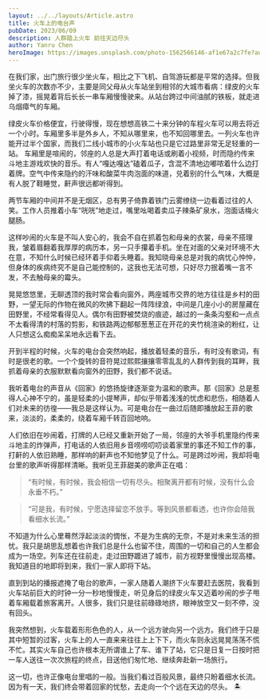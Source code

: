 ```yaml
---
layout: ../../layouts/Article.astro
title: 火车上的电台声
pubDate: 2023/06/09
description: 人群踏上火车 前往天边尽头
author: Yanru Chen
heroImage: https://images.unsplash.com/photo-1562566146-af1e67a2c7fe?auto=format&fit=crop&w=1740&q=80
---
```


在我们家，出门旅行很少坐火车，相比之下飞机、自驾游玩都是平常的选择。但我坐火车的次数亦不少，主要是同父母从火车站坐到相邻的大城市看病：绿皮的火车掉了漆，摇晃着背后长长一串车厢慢慢驶来。从站台跨过中间油腻的铁板，就走进乌烟瘴气的车厢。

绿皮火车价格便宜，行驶得慢，现在想想高铁二十来分钟的车程火车可以用去将近一个小时。车厢里多半是外乡人，不知从哪里来，也不知回哪里去。一列火车也许能开过半个国家，而我们二线小城市的小火车站也只是它过路里非常无足轻重的一站。
车厢里是喧闹的，邻座的人总是大声打着电话或刷着小视频，时而隐约传来斗地主游戏欢快的音乐。有人“嘎达嘎达”磕着瓜子，含混不清地边嘟哝着什么边打着牌。空气中传来隐约的汗味和酸菜牛肉泡面的味道，兑着别的什么气味，大概是有人脱了鞋睡觉，鼾声很远都听得到。

两节车厢的中间并不是无烟区，总有男子倚靠着铁门云雾缭绕一边看着过往的人笑。工作人员推着小车“咣咣”地走过，嘴里吆喝着卖瓜子辣条矿泉水，泡面话梅火腿肠。

这样吵闹的火车是不叫人安心的，我会不自在抓着包和母亲的衣裳，母亲不搭理我，皱着眉翻着我厚厚的病历本，另一只手攥着手机。坐在对面的父亲对环境不大在意，不知什么时候已经环着手仰着头睡着。我知晓母亲总是对我的病忧心忡忡，但身体的疾病终究不是自己能控制的，这我也无法可想，只好尽力抿着嘴一言不发，不去触母亲的霉头。

晃晃悠悠里，无聊透顶的我时常会看向窗外，两座城市交界的地方往往是乡村的田野，一望无际的作物在微风的吹拂下翻起一阵阵绿浪，中间是几座小小的房屋藏在田野里，不经常看得见人。偶尔有田野被焚烧的痕迹，越过的一条条沟壑和一点点不太看得清的村落的剪影，和铁路两边郁郁葱葱正在开花的夹竹桃渲染的粉红，让人只想这么痴痴呆呆地永远看下去。

开到半程的时候，火车的电台会突然响起，播放着轻柔的音乐，有时没有歌词，有时是很老的歌。一个个旋转的音符晃过熙熙攘攘零零乱乱的人群传到我的耳畔，我抓着母亲的衣服默默看向窗外的田野，我们都不说话。

我听着电台的声音从《回家》的悠扬旋律逐渐变为温和的歌声。那《回家》总是惹得人心神不宁的，虽是轻柔的小提琴声，却似乎带着浅浅的忧虑和悲伤，相随着人们对未来的彷徨——我总是这样认为。可是电台在一曲过后随即播放起王菲的歌来，淡淡的，柔柔的，绕着车厢千转百回地响。

人们依旧在吵闹着，打牌的人已经又重新开始了一局，邻座的大爷手机里隐约传来斗地主的炸弹声，打电话的人依旧用乡音唠唠叨叨谈着家里的事还不知工作的事，打鼾的人依旧熟睡，那样响的鼾声也不知他梦见了什么。可是跨过吵闹，我却将电台里的歌声听得那样清晰。我听见王菲甜美的歌声正在唱：

> “有时候，有时候，我会相信一切有尽头。相聚离开都有时候，没有什么会永垂不朽。”

> “可是我，有时候，宁愿选择留恋不放手。等到风景都看透，也许你会陪我看细水长流。”

不知道为什么心里蓦然浮起淡淡的惆怅，不是为生病的无奈，不是对未来生活的担忧。我只是胡思乱想着也许我们总是什么也留不住，周围的一切和自己的人生都会成为一场空。列车还在往前走，走过田野踱进了城市，前方视野里慢慢出现高楼。我知道目的地即将到来，我们一家人即将下站。

直到到站的播报遮掩了电台的歌声，一家人随着人潮挤下火车要赶去医院，我看到火车站前巨大的时钟一分一秒地慢慢走，听见身后的绿皮火车又迈着吵闹的步子甩着车厢载着旅客离开。人很多，我们只是往前碌碌地挤，眼神放空又一刻不停，没有回头。

我突然想到，火车载着形形色色的人，从一个远方驶向另一个远方。我们终于只是其中短暂的过客，火车上的人一直来来往往上上下下，而火车则永远晃晃荡荡不慌不忙。其实火车自己也许根本无所谓谁上了车、谁下了站，它只是日复一日按时把一车人送往一次次旅程的终点，目送他们匆忙地、继续奔赴新一场旅行。

这一切，也许正像电台里唱的一般。当我们看过百般风景，最终只盼着细水长流。因为有一天，我们终会带着回家的忧愁，去走向一个个远在天边的尽头。 🏝️

